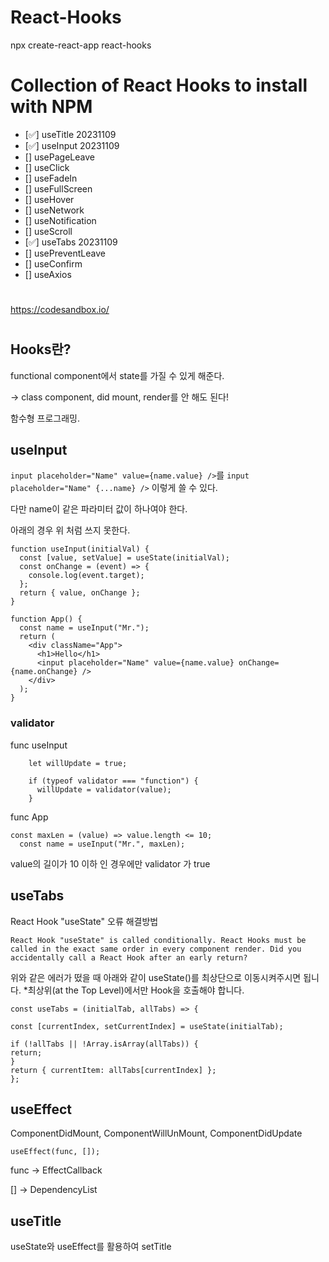 # React-Hooks

npx create-react-app react-hooks

# Collection of React Hooks to install with NPM
- [✅] useTitle         20231109
- [✅] useInput         20231109
- [] usePageLeave
- [] useClick
- [] useFadeIn
- [] useFullScreen
- [] useHover
- [] useNetwork
- [] useNotification
- [] useScroll
- [✅] useTabs          20231109
- [] usePreventLeave
- [] useConfirm
- [] useAxios

#

https://codesandbox.io/


#

## Hooks란?

functional component에서 state를 가질 수 있게 해준다.

-> class component, did mount, render를 안 해도 된다!

함수형 프로그래밍.

## useInput

`input placeholder="Name" value={name.value} />`를 
`input placeholder="Name" {...name} />` 이렇게 쓸 수 있다.

다만 name이 같은 파라미터 값이 하나여야 한다.

아래의 경우 위 처럼 쓰지 못한다.
```
function useInput(initialVal) {
  const [value, setValue] = useState(initialVal);
  const onChange = (event) => {
    console.log(event.target);
  };
  return { value, onChange };
}

function App() {
  const name = useInput("Mr.");
  return (
    <div className="App">
      <h1>Hello</h1>
      <input placeholder="Name" value={name.value} onChange={name.onChange} />
    </div>
  );
}
```

### validator

func useInput
```
    let willUpdate = true;

    if (typeof validator === "function") {
      willUpdate = validator(value);
    }
```

func App
```
const maxLen = (value) => value.length <= 10;
  const name = useInput("Mr.", maxLen);
```

value의 길이가 10 이하 인 경우에만 validator 가 true

## useTabs

React Hook "useState" 오류 해결방법
```
React Hook "useState" is called conditionally. React Hooks must be called in the exact same order in every component render. Did you accidentally call a React Hook after an early return?
```

위와 같은 에러가 떴을 때 아래와 같이 useState()를 최상단으로 이동시켜주시면 됩니다.
*최상위(at the Top Level)에서만 Hook을 호출해야 합니다.
```
const useTabs = (initialTab, allTabs) => {

const [currentIndex, setCurrentIndex] = useState(initialTab);

if (!allTabs || !Array.isArray(allTabs)) {
return;
}
return { currentItem: allTabs[currentIndex] };
};
```

## useEffect

ComponentDidMount, ComponentWillUnMount, ComponentDidUpdate

`useEffect(func, []);`

func -> EffectCallback

[] -> DependencyList

## useTitle

useState와 useEffect를 활용하여 setTitle
